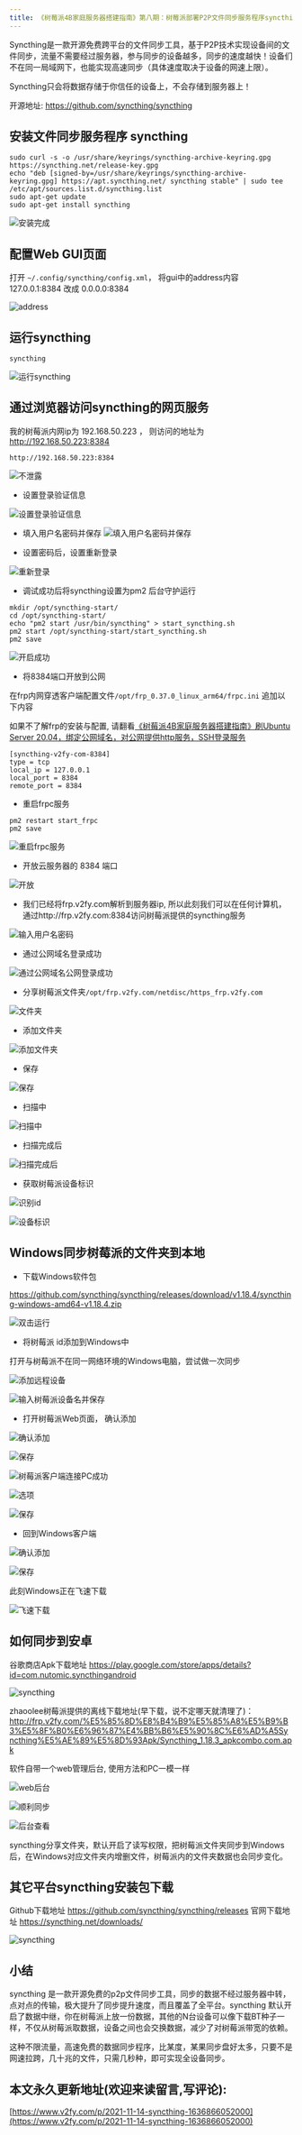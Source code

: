 ```yaml
---
title: 《树莓派4B家庭服务器搭建指南》第八期：树莓派部署P2P文件同步服务程序syncthing全攻略
---
```






Syncthing是一款开源免费跨平台的文件同步工具，基于P2P技术实现设备间的文件同步，流量不需要经过服务器，参与同步的设备越多，同步的速度越快！设备们不在同一局域网下，也能实现高速同步（具体速度取决于设备的网速上限）。

Syncthing只会将数据存储于你信任的设备上，不会存储到服务器上！

开源地址: https://github.com/syncthing/syncthing


## 安装文件同步服务程序 syncthing
```
sudo curl -s -o /usr/share/keyrings/syncthing-archive-keyring.gpg https://syncthing.net/release-key.gpg
echo "deb [signed-by=/usr/share/keyrings/syncthing-archive-keyring.gpg] https://apt.syncthing.net/ syncthing stable" | sudo tee /etc/apt/sources.list.d/syncthing.list
sudo apt-get update
sudo apt-get install syncthing
```

![安装完成](https://cdn.fangyuanxiaozhan.com/assets/1636866402978Tz02SbpR.png)

## 配置Web GUI页面

打开 `~/.config/syncthing/config.xml`， 将gui中的address内容 127.0.0.1:8384 改成 0.0.0.0:8384

![address](https://cdn.fangyuanxiaozhan.com/assets/16368664091841pkz4Jsj.png)

## 运行syncthing

```
syncthing
```

![运行syncthing](https://cdn.fangyuanxiaozhan.com/assets/1636866412913RKsppXN4.png)

## 通过浏览器访问syncthing的网页服务

我的树莓派内网ip为 192.168.50.223 ， 则访问的地址为 http://192.168.50.223:8384
```
http://192.168.50.223:8384
```

![不泄露](https://cdn.fangyuanxiaozhan.com/assets/16368664176716ZTpBDMr.png)

- 设置登录验证信息


![设置登录验证信息](https://cdn.fangyuanxiaozhan.com/assets/1636866422225jQanr7NT.png)

- 填入用户名密码并保存
![填入用户名密码并保存](https://cdn.fangyuanxiaozhan.com/assets/16368664268506wKPT8xW.png)

- 设置密码后，设置重新登录

![重新登录](https://cdn.fangyuanxiaozhan.com/assets/1636866432023pA7Ezj8E.png)

- 调试成功后将syncthing设置为pm2 后台守护运行

```
mkdir /opt/syncthing-start/
cd /opt/syncthing-start/
echo "pm2 start /usr/bin/syncthing" > start_syncthing.sh
pm2 start /opt/syncthing-start/start_syncthing.sh
pm2 save
```


![开启成功](https://cdn.fangyuanxiaozhan.com/assets/1636866440681WeWsk4Pc.png)



- 将8384端口开放到公网


在frp内网穿透客户端配置文件`/opt/frp_0.37.0_linux_arm64/frpc.ini` 追加以下内容

如果不了解frp的安装与配置, 请翻看[《树莓派4B家庭服务器搭建指南》刷Ubuntu Server 20.04，绑定公网域名，对公网提供http服务，SSH登录服务](https://www.v2fy.com/p/2021-10-01-pi-server-1633066843000/)

```
[syncthing-v2fy-com-8384]
type = tcp
local_ip = 127.0.0.1
local_port = 8384
remote_port = 8384
```

- 重启frpc服务 

```
pm2 restart start_frpc
pm2 save
```
![重启frpc服务](https://cdn.fangyuanxiaozhan.com/assets/1636866445758i00zGjWD.png)

- 开放云服务器的 8384 端口

![开放](https://cdn.fangyuanxiaozhan.com/assets/1636866451261mabJDx4J.png)


- 我们已经将frp.v2fy.com解析到服务器ip, 所以此刻我们可以在任何计算机，通过http://frp.v2fy.com:8384访问树莓派提供的syncthing服务

![输入用户名密码](https://cdn.fangyuanxiaozhan.com/assets/1636866455387fPwRWedX.png)

- 通过公网域名登录成功

![通过公网域名公网登录成功](https://cdn.fangyuanxiaozhan.com/assets/1636866459791Qyxdr36W.png)

- 分享树莓派文件夹`/opt/frp.v2fy.com/netdisc/https_frp.v2fy.com`

![文件夹](https://cdn.fangyuanxiaozhan.com/assets/1636866464271J4GfG0K8.png)

- 添加文件夹

![添加文件夹](https://cdn.fangyuanxiaozhan.com/assets/16368664682447Ymhr0Dn.png)

- 保存

![保存](https://cdn.fangyuanxiaozhan.com/assets/1636866473166AdWQKBFP.png)

- 扫描中

![扫描中](https://cdn.fangyuanxiaozhan.com/assets/1636866480161XkMRyScp.png)


- 扫描完成后


![扫描完成后](https://cdn.fangyuanxiaozhan.com/assets/1636866486422NiQ1WEk7.png)

- 获取树莓派设备标识

![识别id](https://cdn.fangyuanxiaozhan.com/assets/1636866490696p1i8PzFw.png)

![设备标识](https://cdn.fangyuanxiaozhan.com/assets/1636866495835ArrnaYQQ.png)


## Windows同步树莓派的文件夹到本地

- 下载Windows软件包

https://github.com/syncthing/syncthing/releases/download/v1.18.4/syncthing-windows-amd64-v1.18.4.zip

![双击运行](https://cdn.fangyuanxiaozhan.com/assets/1636866501522fXG4rsR2.png)


- 将树莓派 id添加到Windows中

打开与树莓派不在同一网络环境的Windows电脑，尝试做一次同步

![添加远程设备](https://cdn.fangyuanxiaozhan.com/assets/1636866505659MA1xnr8T.png)

![输入树莓派设备名并保存](https://cdn.fangyuanxiaozhan.com/assets/16368665097146b7Ep4rW.png)



- 打开树莓派Web页面， 确认添加


![确认添加](https://cdn.fangyuanxiaozhan.com/assets/1636866515149HX73WmMB.png)

![保存](https://cdn.fangyuanxiaozhan.com/assets/1636866522403sa3b4NSG.png)

![树莓派客户端连接PC成功](https://cdn.fangyuanxiaozhan.com/assets/1636866526531CPw1b81E.png)

![选项](https://cdn.fangyuanxiaozhan.com/assets/1636866530513fkFNFQDr.png)

![保存](https://cdn.fangyuanxiaozhan.com/assets/1636866534847AtQCrCTi.png)


- 回到Windows客户端

![确认添加](https://cdn.fangyuanxiaozhan.com/assets/1636866538918Ww258mGF.png)

![保存](https://cdn.fangyuanxiaozhan.com/assets/1636866543730GRbJkCQh.png)

此刻Windows正在飞速下载

![飞速下载](https://cdn.fangyuanxiaozhan.com/assets/1636866549277xb4npmHp.png)

## 如何同步到安卓


谷歌商店Apk下载地址 https://play.google.com/store/apps/details?id=com.nutomic.syncthingandroid

![syncthing](https://cdn.fangyuanxiaozhan.com/assets/16368665536555XjB2NB7.png)

zhaoolee树莓派提供的离线下载地址(早下载，说不定哪天就清理了)： http://frp.v2fy.com/%E5%85%8D%E8%B4%B9%E5%85%A8%E5%B9%B3%E5%8F%B0%E6%96%87%E4%BB%B6%E5%90%8C%E6%AD%A5Syncthing%E5%AE%89%E5%8D%93Apk/Syncthing_1.18.3_apkcombo.com.apk

软件自带一个web管理后台, 使用方法和PC一模一样


![web后台](https://cdn.fangyuanxiaozhan.com/assets/1636866558496eazykPK1.png)

![顺利同步](https://cdn.fangyuanxiaozhan.com/assets/1636866563595TjB4pQSb.png)


![后台查看](https://cdn.fangyuanxiaozhan.com/assets/1636866569018zCCXTkBD.png)


syncthing分享文件夹，默认开启了读写权限，把树莓派文件夹同步到Windows后，在Windows对应文件夹内增删文件，树莓派内的文件夹数据也会同步变化。

## 其它平台syncthing安装包下载

Github下载地址 https://github.com/syncthing/syncthing/releases
官网下载地址 https://syncthing.net/downloads/

![syncthing](https://cdn.fangyuanxiaozhan.com/assets/1636866573510XmppcCR0.png)


## 小结

syncthing 是一款开源免费的p2p文件同步工具，同步的数据不经过服务器中转，点对点的传输，极大提升了同步提升速度，而且覆盖了全平台。syncthing 默认开启了数据中继，你在树莓派上放一份数据，其他的N台设备可以像下载BT种子一样，不仅从树莓派取数据，设备之间也会交换数据，减少了对树莓派带宽的依赖。

这种不限流量，高速免费的数据同步程序，比某度，某果同步盘好太多，只要不是网速拉跨，几十兆的文件，只需几秒种，即可实现全设备同步。





## 本文永久更新地址(欢迎来读留言,写评论):

[https://www.v2fy.com/p/2021-11-14-syncthing-1636866052000](https://www.v2fy.com/p/2021-11-14-syncthing-1636866052000)

